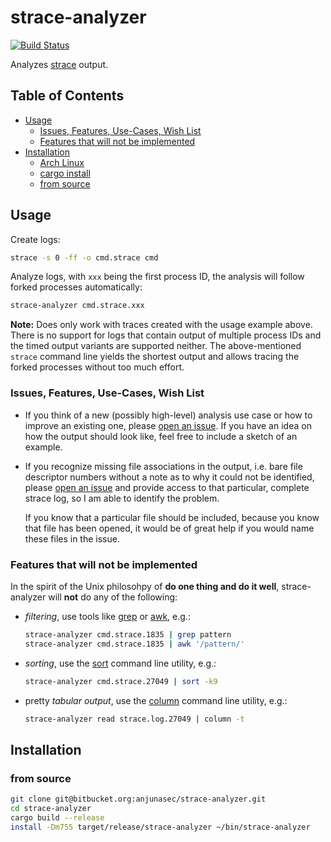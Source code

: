 strace-analyzer
===============

[![Build Status](https://travis-ci.com/wookietreiber/strace-analyzer.svg?branch=master)](https://travis-ci.com/wookietreiber/strace-analyzer)

Analyzes [strace][] output.


Table of Contents
-----------------

<!-- toc -->

- [Usage](#usage)
  * [Issues, Features, Use-Cases, Wish List](#issues-features-use-cases-wish-list)
  * [Features that will not be implemented](#features-that-will-not-be-implemented)
- [Installation](#installation)
  * [Arch Linux](#arch-linux)
  * [cargo install](#cargo-install)
  * [from source](#from-source)

<!-- tocstop -->


Usage
-----

Create logs:

```bash
strace -s 0 -ff -o cmd.strace cmd
```

Analyze logs, with `xxx` being the first process ID, the analysis will follow
forked processes automatically:

```bash
strace-analyzer cmd.strace.xxx
```

**Note:** Does only work with traces created with the usage example above.
There is no support for logs that contain output of multiple process IDs and
the timed output variants are supported neither. The above-mentioned `strace`
command line yields the shortest output and allows tracing the forked processes
without too much effort.

### Issues, Features, Use-Cases, Wish List

-   If you think of a new (possibly high-level) analysis use case or how to
    improve an existing one, please [open an issue][newissue]. If you have an
    idea on how the output should look like, feel free to include a sketch of
    an example.

-   If you recognize missing file associations in the output, i.e. bare file
    descriptor numbers without a note as to why it could not be identified,
    please [open an issue][newissue] and provide access to that particular,
    complete strace log, so I am able to identify the problem.

    If you know that a particular file should be included, because you know
    that file has been opened, it would be of great help if you would name
    these files in the issue.

### Features that will not be implemented

In the spirit of the Unix philosohpy of **do one thing and do it well**,
strace-analyzer will **not** do any of the following:

-   *filtering*, use tools like [grep][] or [awk][], e.g.:

    ```bash
    strace-analyzer cmd.strace.1835 | grep pattern
    strace-analyzer cmd.strace.1835 | awk '/pattern/'
    ```

-   *sorting*, use the [sort][] command line utility, e.g.:

    ```bash
    strace-analyzer cmd.strace.27049 | sort -k9
    ```

-   pretty *tabular output*, use the [column][] command line utility, e.g.:

    ```bash
    strace-analyzer read strace.log.27049 | column -t
    ```


Installation
------------

### from source

```bash
git clone git@bitbucket.org:anjunasec/strace-analyzer.git
cd strace-analyzer
cargo build --release
install -Dm755 target/release/strace-analyzer ~/bin/strace-analyzer
```


[aur-package]: https://aur.archlinux.org/packages/strace-analyzer "strace-analyzer AUR package"
[awk]: http://man7.org/linux/man-pages/man1/gawk.1.html "gawk man page"
[column]: http://man7.org/linux/man-pages/man1/column.1.html "column man page"
[grep]: http://man7.org/linux/man-pages/man1/grep.1.html "grep man page"
[newissue]: https://github.com/wookietreiber/strace-analyzer/issues "issue tracker"
[rust]: https://www.rust-lang.org/ "rust programming language home page"
[sort]: http://man7.org/linux/man-pages/man1/sort.1.html "sort man page"
[strace]: http://sourceforge.net/projects/strace/ "strace home page"
